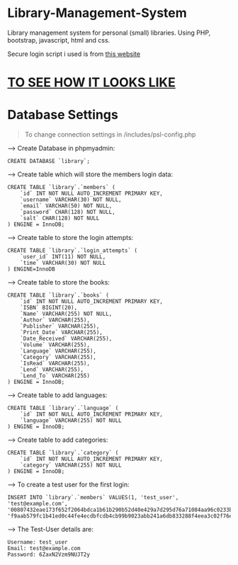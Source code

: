 # Library-Management-System
Library management system for personal (small) libraries. Using PHP, bootstrap, javascript, html and css.

Secure login script i used is from [this website](https://de.wikihow.com/Ein-sicheres-Login-Skript-mit-PHP-und-MySQL-erstellen)

# [TO SEE HOW IT LOOKS LIKE](https://www.youtube.com/watch?v=0c00RpnniW8)

# Database Settings
> To change connection settings in /includes/psl-config.php

--> Create Database in phpmyadmin:
```
CREATE DATABASE `library`;
```
--> Create table which will store the members login data:
```
CREATE TABLE `library`.`members` (
    `id` INT NOT NULL AUTO_INCREMENT PRIMARY KEY,
    `username` VARCHAR(30) NOT NULL,
    `email` VARCHAR(50) NOT NULL,
    `password` CHAR(128) NOT NULL,
    `salt` CHAR(128) NOT NULL 
) ENGINE = InnoDB;
```
--> Create table to store the login attempts:
```
CREATE TABLE `library`.`login_attempts` (
    `user_id` INT(11) NOT NULL,
    `time` VARCHAR(30) NOT NULL
) ENGINE=InnoDB
```
--> Create table to store the books:
```
CREATE TABLE `library`.`books` (
    `id` INT NOT NULL AUTO_INCREMENT PRIMARY KEY,
    `ISBN` BIGINT(20),
    `Name` VARCHAR(255) NOT NULL,
    `Author` VARCHAR(255),
    `Publisher` VARCHAR(255),
    `Print_Date` VARCHAR(255),
    `Date_Received` VARCHAR(255),
    `Volume` VARCHAR(255),
    `Language` VARCHAR(255),
    `Category` VARCHAR(255),
    `IsRead` VARCHAR(255),
    `Lend` VARCHAR(255), 
    `Lend_To` VARCHAR(255)
) ENGINE = InnoDB;
```
--> Create table to add languages:
```
CREATE TABLE `library`.`language` (
    `id` INT NOT NULL AUTO_INCREMENT PRIMARY KEY,
    `language` VARCHAR(255) NOT NULL
) ENGINE = InnoDB;
```
--> Create table to add categories:
```
CREATE TABLE `library`.`category` (
    `id` INT NOT NULL AUTO_INCREMENT PRIMARY KEY,
    `category` VARCHAR(255) NOT NULL
) ENGINE = InnoDB;
```
--> To create a test user for the first login:
```
INSERT INTO `library`.`members` VALUES(1, 'test_user', 'test@example.com',
'00807432eae173f652f2064bdca1b61b290b52d40e429a7d295d76a71084aa96c0233b82f1feac45529e0726559645acaed6f3ae58a286b9f075916ebf66cacc',
'f9aab579fc1b41ed0c44fe4ecdbfcdb4cb99b9023abb241a6db833288f4eea3c02f76e0d35204a8695077dcf81932aa59006423976224be0390395bae152d4ef');
```
--> The Test-User details are:
```
Username: test_user
Email: test@example.com
Password: 6ZaxN2Vzm9NUJT2y
```

